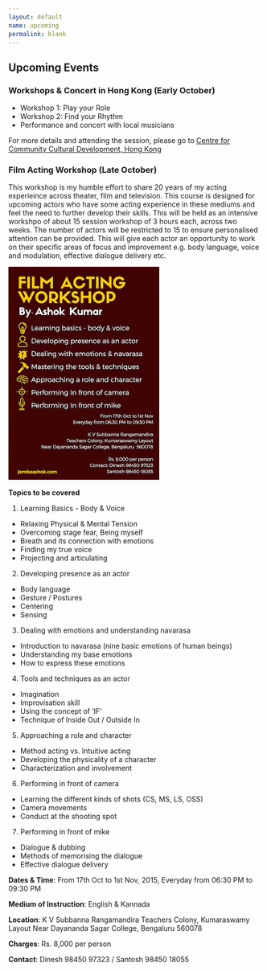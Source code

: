 ```yaml
---
layout: default
name: upcoming
permalink: blank
---
```


## Upcoming Events

### Workshops & Concert in Hong Kong (Early October)

- Workshop 1: Play your Role
- Workshop 2: Find your Rhythm
- Performance and concert with local musicians

For more details and attending the session, please go to [Centre for Community Cultural Development, Hong Kong](http://www.cccd.hk/?a=group&id=current_event&doc_id=1051)

### Film Acting Workshop (Late October)

This workshop is my humble effort to share 20 years of my acting experieince across theater, film and television. This course is designed for upcoming actors who have some acting experience in these mediums and feel the need to further develop their skills. This will be held as an intensive workshpo of about 15 session workshop of 3 hours each, across two weeks. The number of actors will be restricted to 15 to ensure personalised attention can be provided. This will give each actor an opportunity to work on their specific areas of focus and improvement e.g. body language, voice and modulation, effective dialogue delivery etc.

<img class="workshop" src="img/film_acting_workshop_small.jpg" title="Film Acting workshop by Ashok">

**Topics to be covered**

1. Learning Basics - Body & Voice
- Relaxing Physical & Mental Tension
- Overcoming stage fear, Being myself
- Breath and its connection with emotions
- Finding my true voice
- Projecting and articulating

2. Developing presence as an actor
- Body language
- Gesture / Postures
- Centering
- Sensing

3. Dealing with emotions and understanding navarasa
- Introduction to navarasa (nine basic emotions of human beings)
- Understanding my base emotions
- How to express these emotions

4. Tools and techniques as an actor
- Imagination
- Improvisation skill
- Using the concept of ‘IF'
- Technique of Inside Out / Outside In

5. Approaching a role and character
- Method acting vs. Intuitive acting
- Developing the physicality of a character
- Characterization and involvement

6. Performing in front of camera
- Learning the different kinds of shots (CS, MS, LS, OSS)
- Camera movements
- Conduct at the shooting spot

7. Performing in front of mike
- Dialogue & dubbing
- Methods of memorising the dialogue
- Effective dialogue delivery

**Dates & Time**: From 17th Oct to 1st Nov, 2015, Everyday from 06:30 PM to 09:30 PM

**Medium of Instruction**: English & Kannada

**Location**:
K V Subbanna Rangamandira
Teachers Colony, Kumaraswamy Layout
Near Dayananda Sagar College, Bengaluru  560078

**Charges**: Rs. 8,000 per person

**Contact**: Dinesh 98450 97323 / Santosh 98450 18055
